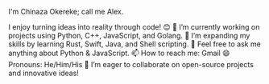 I'm Chinaza Okereke; call me Alex.

I enjoy turning ideas into reality through code! 😊
🔭 I’m currently working on projects using Python, C++, JavaScript, and Golang.
🌱 I’m expanding my skills by learning Rust, Swift, Java, and Shell scripting.
💬 Feel free to ask me anything about Python & JavaScript.
📫 How to reach me: Gmail 
😄 Pronouns: He/Him/His
👯 I’m eager to collaborate on open-source projects and innovative ideas!
